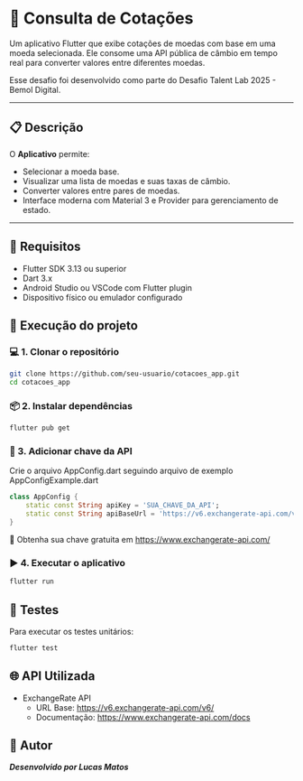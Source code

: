 # 💱 Consulta de Cotações

Um aplicativo Flutter que exibe cotações de moedas com base em uma moeda selecionada. Ele consome uma API pública de câmbio em tempo real para converter valores entre diferentes moedas.

Esse desafio foi desenvolvido como parte do Desafio Talent Lab 2025 - Bemol Digital.

---

## 📋 Descrição

O **Aplicativo** permite:

- Selecionar a moeda base.
- Visualizar uma lista de moedas e suas taxas de câmbio.
- Converter valores entre pares de moedas.
- Interface moderna com Material 3 e Provider para gerenciamento de estado.

---

## 📱 Requisitos
- Flutter SDK 3.13 ou superior
- Dart 3.x
- Android Studio ou VSCode com Flutter plugin
- Dispositivo físico ou emulador configurado


## 🚀 Execução do projeto

### 💻 1. Clonar o repositório

```bash
git clone https://github.com/seu-usuario/cotacoes_app.git
cd cotacoes_app
```

### 📦 2. Instalar dependências

```bash
flutter pub get
```

### 🔐 3. Adicionar chave da API
Crie o arquivo AppConfig.dart seguindo arquivo de exemplo AppConfigExample.dart

```dart
class AppConfig {
    static const String apiKey = 'SUA_CHAVE_DA_API';
    static const String apiBaseUrl = 'https://v6.exchangerate-api.com/v6/';
}
```

🔑 Obtenha sua chave gratuita em https://www.exchangerate-api.com/

### ▶️ 4. Executar o aplicativo

```bash
flutter run
```

## 🧪 Testes
Para executar os testes unitários:

```bash
flutter test
```

## 🌐 API Utilizada

- ExchangeRate API
  - URL Base: https://v6.exchangerate-api.com/v6/
  - Documentação: https://www.exchangerate-api.com/docs


## 🙋 Autor
***Desenvolvido por Lucas Matos***



